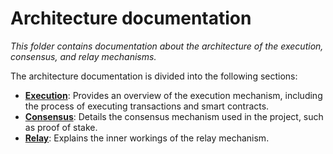 # Architecture documentation

_This folder contains documentation about the architecture of the execution, consensus, and relay mechanisms._

The architecture documentation is divided into the following sections:

-   [**Execution**](./execution/): Provides an overview of the execution mechanism, including the process of executing transactions and smart contracts.
-   [**Consensus**](./consensus/): Details the consensus mechanism used in the project, such as proof of stake.
-   [**Relay**](./relay/): Explains the inner workings of the relay mechanism.
